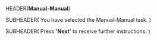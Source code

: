 HEADER(__Manual-Manual__)

SUBHEADER( You have selected the Manual-Manual task. )
 
SUBHEADER( Press __'Next'__ to receive further instructions. )
